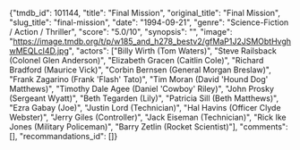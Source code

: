 {"tmdb_id": 101144, "title": "Final Mission", "original_title": "Final Mission", "slug_title": "final-mission", "date": "1994-09-21", "genre": "Science-Fiction / Action / Thriller", "score": "5.0/10", "synopsis": "", "image": "https://image.tmdb.org/t/p/w185_and_h278_bestv2/gfMaP1J2JSMObtHvghwMEQLcI4D.jpg", "actors": ["Billy Wirth (Tom Waters)", "Steve Railsback (Colonel Glen Anderson)", "Elizabeth Gracen (Caitlin Cole)", "Richard Bradford (Maurice Vick)", "Corbin Bernsen (General Morgan Breslaw)", "Frank Zagarino (Frank 'Flash' Tato)", "Tim Moran (David 'Hound Dog' Matthews)", "Timothy Dale Agee (Daniel 'Cowboy' Riley)", "John Prosky (Sergeant Wyatt)", "Beth Tegarden (Lily)", "Patricia Sill (Beth Matthews)", "Ezra Gabay (Joe)", "Justin Lord (Technician)", "Hal Havins (Officer Clyde Webster)", "Jerry Giles (Controller)", "Jack Eiseman (Technician)", "Rick Ike Jones (Military Policeman)", "Barry Zetlin (Rocket Scientist)"], "comments": [], "recommandations_id": []}